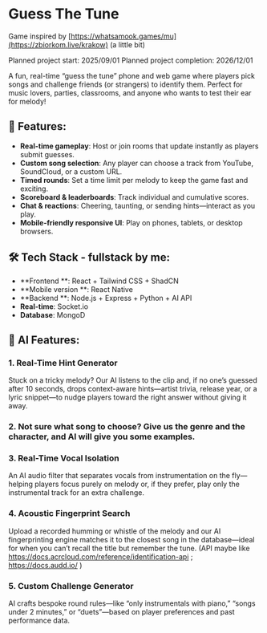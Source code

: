 # Guess The Tune

Game inspired by [https://whatsamook.games/mu](https://zbiorkom.live/krakow) (a little bit)

Planned project start: 2025/09/01
Planned project completion: 2026/12/01

A fun, real-time “guess the tune” phone and web game where players pick songs and challenge friends (or strangers) to identify them. Perfect for music lovers, parties, classrooms, and anyone who wants to test their ear for melody!

## 🎵 Features:

- **Real-time gameplay**: Host or join rooms that update instantly as players submit guesses.
- **Custom song selection**: Any player can choose a track from YouTube, SoundCloud, or a custom URL.
- **Timed rounds**: Set a time limit per melody to keep the game fast and exciting.
- **Scoreboard & leaderboards**: Track individual and cumulative scores.  
- **Chat & reactions**: Cheering, taunting, or sending hints—interact as you play.
- **Mobile-friendly responsive UI**: Play on phones, tablets, or desktop browsers.

## 🛠️ Tech Stack - fullstack by me:

- **Frontend **: React + Tailwind CSS + ShadCN
- **Mobile version **: React Native
- **Backend **: Node.js + Express + Python + AI API
- **Real-time**: Socket.io  
- **Database**: MongoD

## 🤖 AI Features:
### 1. Real-Time Hint Generator  
Stuck on a tricky melody? Our AI listens to the clip and, if no one’s guessed after 10 seconds, drops context-aware hints—artist trivia, release year, or a lyric snippet—to nudge players toward the right answer without giving it away.

### 2. Not sure what song to choose? Give us the genre and the character, and AI will give you some examples.

### 3. Real-Time Vocal Isolation  
An AI audio filter that separates vocals from instrumentation on the fly—helping players focus purely on melody or, if they prefer, play only the instrumental track for an extra challenge.

### 4. Acoustic Fingerprint Search
Upload a recorded humming or whistle of the melody and our AI fingerprinting engine matches it to the closest song in the database—ideal for when you can’t recall the title but remember the tune.
(API maybe like https://docs.acrcloud.com/reference/identification-api ;  https://docs.audd.io/ )

### 5. Custom Challenge Generator  
AI crafts bespoke round rules—like “only instrumentals with piano,” “songs under 2 minutes,” or “duets”—based on player preferences and past performance data.
